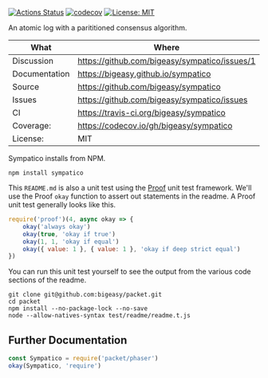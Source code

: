 [![Actions Status](https://github.com/bigeasy/sympatico/workflows/Node%20CI/badge.svg)](https://github.com/bigeasy/sympatico/actions)
[![codecov](https://codecov.io/gh/bigeasy/sympatico/branch/master/graph/badge.svg)](https://codecov.io/gh/bigeasy/sympatico)
[![License: MIT](https://img.shields.io/badge/License-MIT-yellow.svg)](https://opensource.org/licenses/MIT)

An atomic log with a parititioned consensus algorithm.

| What          | Where                                         |
| --- | --- |
| Discussion    | https://github.com/bigeasy/sympatico/issues/1 |
| Documentation | https://bigeasy.github.io/sympatico           |
| Source        | https://github.com/bigeasy/sympatico          |
| Issues        | https://github.com/bigeasy/sympatico/issues   |
| CI            | https://travis-ci.org/bigeasy/sympatico       |
| Coverage:     | https://codecov.io/gh/bigeasy/sympatico       |
| License:      | MIT                                           |

Sympatico installs from NPM.

```text
npm install sympatico
```

This `README.md` is also a unit test using the
[Proof](https://github.com/bigeasy/proof) unit test framework. We'll use the
Proof `okay` function to assert out statements in the readme. A Proof unit test
generally looks like this.

```javascript
require('proof')(4, async okay => {
    okay('always okay')
    okay(true, 'okay if true')
    okay(1, 1, 'okay if equal')
    okay({ value: 1 }, { value: 1 }, 'okay if deep strict equal')
})
```

You can run this unit test yourself to see the output from the various
code sections of the readme.

```text
git clone git@github.com:bigeasy/packet.git
cd packet
npm install --no-package-lock --no-save
node --allow-natives-syntax test/readme/readme.t.js
```

## Further Documentation

```javascript
const Sympatico = require('packet/phaser')
okay(Sympatico, 'require')
```
